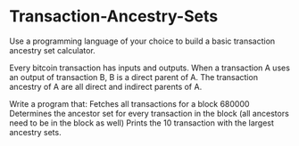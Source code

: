 # Transaction-Ancestry-Sets
Use a programming language of your choice to build a basic transaction ancestry set calculator.

Every bitcoin transaction has inputs and outputs. When a transaction A uses an output of transaction B, B is a direct parent of A.
The transaction ancestry of A are all direct and indirect parents of A.

Write a program that:
Fetches all transactions for a block 680000
Determines the ancestor set for every transaction in the block (all ancestors need to be in the block as well)
Prints the 10 transaction with the largest ancestry sets.
